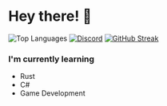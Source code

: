 # Hey there! 👋

![Top Languages](https://github-readme-stats.vercel.app/api/top-langs/?username=xcloudzy&show_icons=true&theme=dark&custom_title=Most%20used%20languages&langs_count=10&layout=compact)
[![Discord](https://lanyard.cnrad.dev/api/554929630377672706?showDisplayName=true)](https://discord.com/users/554929630377672706)
[![GitHub Streak](https://github-readme-streak-stats-lime-nu.vercel.app?user=xcloudzy&theme=dark&date_format=j%20M%5B%20Y%5D&mode=weekly)](https://git.io/streak-stats)

### I'm currently learning

- Rust
- C#
- Game Development
